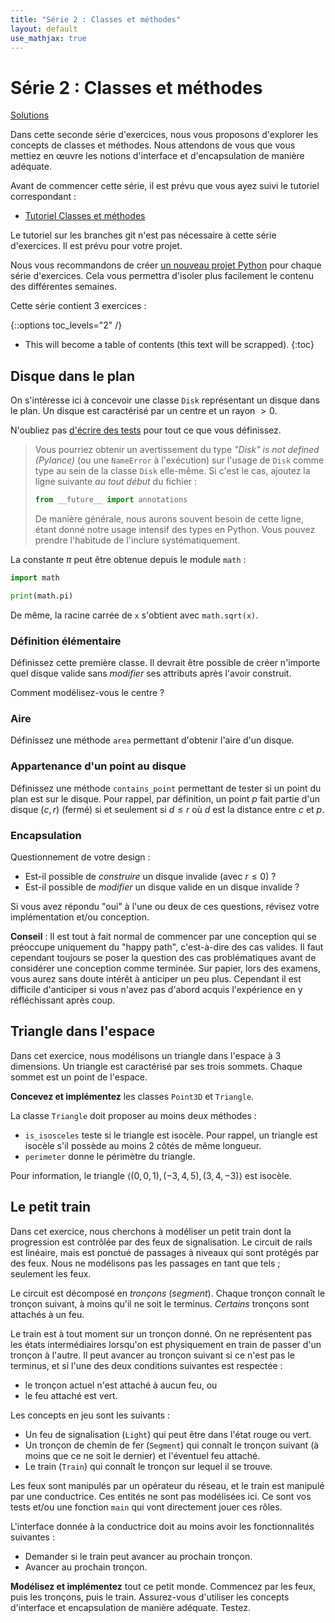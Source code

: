 ```yaml
---
title: "Série 2 : Classes et méthodes"
layout: default
use_mathjax: true
---
```


# Série 2 : Classes et méthodes

[Solutions](https://github.com/epfl-cs-112-ma/solutions-serie-02)

Dans cette seconde série d'exercices, nous vous proposons d'explorer les concepts de classes et méthodes.
Nous attendons de vous que vous mettiez en œuvre les notions d'interface et d'encapsulation de manière adéquate.

Avant de commencer cette série, il est prévu que vous ayez suivi le tutoriel correspondant :

* [Tutoriel Classes et méthodes](/tutoriels/classes.html)

Le tutoriel sur les branches git n'est pas nécessaire à cette série d'exercices.
Il est prévu pour votre projet.

Nous vous recommandons de créer [un nouveau projet Python](/tutoriels/quick-projet-setup.html) pour chaque série d'exercices.
Cela vous permettra d'isoler plus facilement le contenu des différentes semaines.

Cette série contient 3 exercices :

{::options toc_levels="2" /}

* This will become a table of contents (this text will be scrapped).
{:toc}

## Disque dans le plan

On s'intéresse ici à concevoir une classe `Disk` représentant un disque dans le plan.
Un disque est caractérisé par un centre et un rayon $> 0$.

N'oubliez pas [d'écrire des tests](/tutoriels/prise-en-main.html#écrire-un-test) pour tout ce que vous définissez.

> Vous pourriez obtenir un avertissement du type *"Disk" is not defined (Pylance)* (ou une `NameError` à l'exécution) sur l'usage de `Disk` comme type au sein de la classe `Disk` elle-même.
> Si c'est le cas, ajoutez la ligne suivante *au tout début* du fichier :
>
> ```python
> from __future__ import annotations
> ```
>
> De manière générale, nous aurons souvent besoin de cette ligne, étant donné notre usage intensif des types en Python.
> Vous pouvez prendre l'habitude de l'inclure systématiquement.

La constante $\pi$ peut être obtenue depuis le module `math` :

```python
import math

print(math.pi)
```

De même, la racine carrée de `x` s'obtient avec `math.sqrt(x)`.

### Définition élémentaire

Définissez cette première classe.
Il devrait être possible de créer n'importe quel disque valide sans *modifier* ses attributs après l'avoir construit.

Comment modélisez-vous le centre ?

### Aire

Définissez une méthode `area` permettant d'obtenir l'aire d'un disque.

### Appartenance d'un point au disque

Définissez une méthode `contains_point` permettant de tester si un point du plan est sur le disque.
Pour rappel, par définition, un point $p$ fait partie d'un disque $(c, r)$ (fermé) si et seulement si $d \leq r$ où $d$ est la distance entre $c$ et $p$.

### Encapsulation

Questionnement de votre design :

* Est-il possible de *construire* un disque invalide (avec $r \leq 0$) ?
* Est-il possible de *modifier* un disque valide en un disque invalide ?

Si vous avez répondu "oui" à l'une ou deux de ces questions, révisez votre implémentation et/ou conception.

**Conseil** : Il est tout à fait normal de commencer par une conception qui se préoccupe uniquement du "happy path", c'est-à-dire des cas valides.
Il faut cependant toujours se poser la question des cas problématiques avant de considérer une conception comme terminée.
Sur papier, lors des examens, vous aurez sans doute intérêt à anticiper un peu plus.
Cependant il est difficile d'anticiper si vous n'avez pas d'abord acquis l'expérience en y réfléchissant après coup.

## Triangle dans l'espace

Dans cet exercice, nous modélisons un triangle dans l'espace à 3 dimensions.
Un triangle est caractérisé par ses trois sommets.
Chaque sommet est un point de l'espace.

**Concevez et implémentez** les classes `Point3D` et `Triangle`.

La classe `Triangle` doit proposer au moins deux méthodes :

* `is_isosceles` teste si le triangle est isocèle.
  Pour rappel, un triangle est isocèle s'il possède au moins 2 côtés de même longueur.
* `perimeter` donne le périmètre du triangle.

Pour information, le triangle $\langle (0, 0, 1), (-3, 4, 5), (3, 4, -3) \rangle$ est isocèle.

## Le petit train

Dans cet exercice, nous cherchons à modéliser un petit train dont la progression est contrôlée par des feux de signalisation.
Le circuit de rails est linéaire, mais est ponctué de passages à niveaux qui sont protégés par des feux.
Nous ne modélisons pas les passages en tant que tels ; seulement les feux.

Le circuit est décomposé en *tronçons* (*segment*).
Chaque tronçon connaît le tronçon suivant, à moins qu'il ne soit le terminus.
*Certains* tronçons sont attachés à un feu.

Le train est à tout moment sur un tronçon donné.
On ne représentent pas les états intermédiaires lorsqu'on est physiquement en train de passer d'un tronçon à l'autre.
Il peut avancer au tronçon suivant si ce n'est pas le terminus, et si l'une des deux conditions suivantes est respectée :

* le tronçon actuel n'est attaché à aucun feu, ou
* le feu attaché est vert.

Les concepts en jeu sont les suivants :

* Un feu de signalisation (`Light`) qui peut être dans l'état rouge ou vert.
* Un tronçon de chemin de fer (`Segment`) qui connaît le tronçon suivant (à moins que ce ne soit le dernier) et l'éventuel feu attaché.
* Le train (`Train`) qui connaît le tronçon sur lequel il se trouve.

Les feux sont manipulés par un opérateur du réseau, et le train est manipulé par une conductrice.
Ces entités ne sont pas modélisées ici.
Ce sont vos tests et/ou une fonction `main` qui vont directement jouer ces rôles.

L'interface donnée à la conductrice doit au moins avoir les fonctionnalités suivantes :

* Demander si le train peut avancer au prochain tronçon.
* Avancer au prochain tronçon.

**Modélisez et implémentez** tout ce petit monde.
Commencez par les feux, puis les tronçons, puis le train.
Assurez-vous d'utiliser les concepts d'interface et encapsulation de manière adéquate.
Testez.

